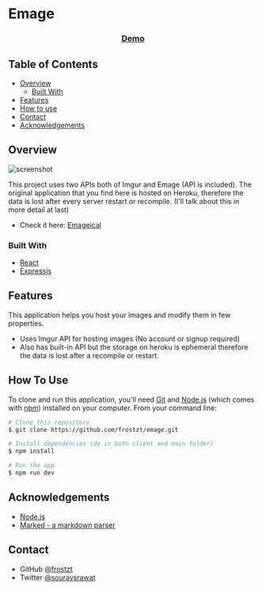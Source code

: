 # Emage

<div align="center">
  <h3>
    <a href="https://emageical.herokuapp.com/">
      Demo
    </a>
  </h3>
</div>

<!-- TABLE OF CONTENTS -->

## Table of Contents

- [Overview](#overview)
  - [Built With](#built-with)
- [Features](#features)
- [How to use](#how-to-use)
- [Contact](#contact)
- [Acknowledgements](#acknowledgements)

<!-- OVERVIEW -->

## Overview

![screenshot](https://i.imgur.com/I6D0nQI.png)

This project uses two APIs both of Imgur and Emage (API is included). The original application that you find here is hosted on Heroku, therefore the data is lost after every server restart or recompile. (I'll talk about this in more detail at last)

- Check it here: [Emageical](https://emageical.herokuapp.com/)

### Built With

<!-- This section should list any major frameworks that you built your project using. Here are a few examples.-->

- [React](https://reactjs.org/)
- [Expressjs](https://expressjs.com/)

## Features

<!-- List the features of your application or follow the template. Don't share the figma file here :) -->

This application helps you host your images and modify them in few properties.

- Uses Imgur API for hosting images (No account or signup required)
- Also has built-in API but the storage on heroku is ephemeral therefore the data is lost after a recompile or restart.

## How To Use

<!-- Example: -->

To clone and run this application, you'll need [Git](https://git-scm.com) and [Node.js](https://nodejs.org/en/download/) (which comes with [npm](http://npmjs.com)) installed on your computer. From your command line:

```bash
# Clone this repository
$ git clone https://github.com/frostzt/emage.git

# Install dependencies (do in both client and main folder)
$ npm install

# Run the app
$ npm run dev
```

## Acknowledgements

<!-- This section should list any articles or add-ons/plugins that helps you to complete the project. This is optional but it will help you in the future. For example -->

- [Node.js](https://nodejs.org/)
- [Marked - a markdown parser](https://github.com/chjj/marked)

## Contact

- GitHub [@frostzt](https://{github.com/frostzt})
- Twitter [@souravsrawat](https://{twitter.com/souravsrawat})
